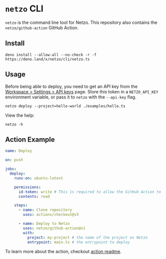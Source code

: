 # `netzo` CLI

`netzo` is the command line tool for Netzo. This repository also contains the
`netzo/github-action` GitHub Action.

## Install

```shell
deno install --allow-all --no-check -r -f https://deno.land/x/netzo/cli/netzo.ts
```

## Usage

Before being able to deploy, you need to get an API key from the
[Workspace > Settings > API keys](https://netzo.io/docs/platform/workspaces#api-keys)
page. Store this token in a `NETZO_API_KEY` environment variable, or pass it to
`netzo` with the `--api-key` flag.

```shell
netzo deploy --project=hello-world ./examples/hello.ts
```

View the help:

```shell
netzo -h
```

## Action Example

```yml
name: Deploy

on: push

jobs:
  deploy:
    runs-on: ubuntu-latest

    permissions:
      id-token: write # This is required to allow the GitHub Action to authenticate with Netzo.
      contents: read

    steps:
      - name: Clone repository
        uses: actions/checkout@v3

      - name: Deploy to Netzo
        uses: netzo/github-action@v1
        with:
          project: my-project # the name of the project on Netzo
          entrypoint: main.ts # the entrypoint to deploy
```

To learn more about the action, checkout [action readme](./action/readme.md).
